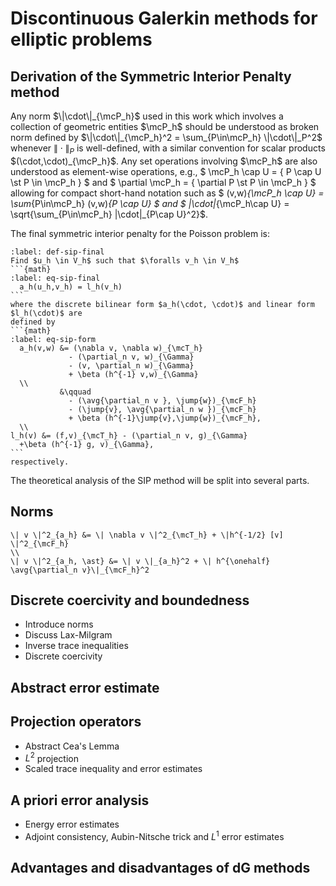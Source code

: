 # Discontinuous Galerkin methods for elliptic problems 

## Derivation of the Symmetric Interior Penalty method


Any norm $\|\cdot\|_{\mcP_h}$ used in this work which
involves a collection of geometric entities $\mcP_h$ should be
understood as broken norm defined by
$\|\cdot\|_{\mcP_h}^2 = \sum_{P\in\mcP_h} \|\cdot\|_P^2$ whenever
$\|\cdot\|_P$ is well-defined, with a similar convention for scalar
products $(\cdot,\cdot)_{\mcP_h}$.  Any set operations
involving $\mcP_h$ are also understood as element-wise operations,
e.g., $ \mcP_h \cap U = \{ P \cap U \st P \in \mcP_h \} $ and $
\partial \mcP_h = \{ \partial P \st P \in \mcP_h \} $ allowing for
compact short-hand notation such as
$ (v,w)_{\mcP_h \cap U} = \sum_{P\in\mcP_h} (v,w)_{P \cap U} $ and
$ \|\cdot\|_{\mcP_h\cap U} = \sqrt{\sum_{P\in\mcP_h} \|\cdot\|_{P\cap U}^2}$.


The final symmetric interior penalty for the Poisson problem is:

````{prf:definition} Symmetric Interior Penalty Method
:label: def-sip-final
Find $u_h \in V_h$ such that $\foralls v_h \in V_h$
```{math}
:label: eq-sip-final
  a_h(u_h,v_h) = l_h(v_h)
```
where the discrete bilinear form $a_h(\cdot, \cdot)$ and linear form $l_h(\cdot)$ are
defined by
```{math}
:label: eq-sip-form
  a_h(v,w) &= (\nabla v, \nabla w)_{\mcT_h} 
             - (\partial_n v, w)_{\Gamma}
             - (v, \partial_n w)_{\Gamma}
             + \beta (h^{-1} v,w)_{\Gamma} 
  \\                    
           &\qquad 
             - (\avg{\partial_n v }, \jump{w})_{\mcF_h}
             - (\jump{v}, \avg{\partial_n w })_{\mcF_h}
             + \beta (h^{-1}\jump{v},\jump{w})_{\mcF_h},
  \\           
l_h(v) &= (f,v)_{\mcT_h} - (\partial_n v, g)_{\Gamma}  
  +\beta (h^{-1} g, v)_{\Gamma},
```
respectively.
````

The theoretical analysis of the SIP method will be split into several parts.

## Norms

```{math}
\| v \|^2_{a_h} &= \| \nabla v \|^2_{\mcT_h} + \|h^{-1/2} [v] \|^2_{\mcF_h}
\\
\| v \|^2_{a_h, \ast} &= \| v \|_{a_h}^2 + \| h^{\onehalf} \avg{\partial_n v}\|_{\mcF_h}^2
```

## Discrete coercivity and boundedness

* Introduce norms
* Discuss Lax-Milgram
* Inverse trace inequalities
* Discrete coercivity

## Abstract error estimate

## Projection operators
* Abstract Cea's Lemma
* $L^2$ projection 
* Scaled trace inequality and error estimates

## A priori error analysis
* Energy error estimates
* Adjoint consistency, Aubin-Nitsche trick and $L^1$ error estimates

## Advantages and disadvantages of dG methods
